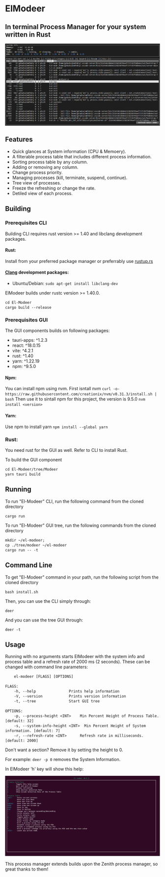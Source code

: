 # ElModeer

## In terminal Process Manager for your system written in Rust

<img src="./assets/el-modeer_screenshot.png" alt="Running ElModeer on Linux">

## Features

- Quick glances at System information (CPU & Memoery).
- A filterable process table that includes different process information.
- Sorting process table by any column.
- Adding or removing any column. 
- Change process priority.
- Managing processes (kill, terminate, suspend, continue).
- Tree view of processes.
- Freeze the refreshing or change the rate.
- Detiled view of each process.


## Building

### Prerequisites CLI

Building CLI requires rust version >= 1.40 and libclang development packages.

#### Rust:
Install from your preferred package manager or preferrably use [rustup.rs](https://rustup.rs/)

#### [Clang](https://clang.llvm.org/) development packages:
- Ubuntu/Debian:
`sudo apt-get install libclang-dev`

ElModeer builds under rustc version >= 1.40.0.

```
cd El-Modeer
cargo build --release
```

### Prerequisites GUI

The GUI components builds on following packages:
 - tauri-apps: ^1.2.3
 - react: ^18.0.15
 - vite: ^4.2.1
 - rust: ^1.40
 - yarn: ^1.22.19
 - npm: ^9.5.0


#### Npm:
You can install npm using nvm. First isntall nvm
```curl -o- https://raw.githubusercontent.com/creationix/nvm/v0.31.3/install.sh | bash```
Then use it to sintall npm for this project, the version is 9.5.0
```nvm install <version>```

#### Yarn:
Use npm to install yarn
```npm install --global yarn```

### Rust:
You need rust for the GUI as well. Refer to CLI to install Rust.

To build the GUI component
```
cd El-Modeer/tree/Modeer
yarn tauri build
```



## Running
To run "El-Modeer" CLI, run the following command from the cloned directory
```
cargo run
```

To run "El-Modeer" GUI tree, run the following commands from the cloned directory
```
mkdir ~/el-modeer;
cp ./tree/modeer ~/el-modeer
cargo run -- -t
```
## Command Line
To get "El-Modeer" command in your path, run the following script from the cloned directory
```
bash install.sh
```

Then, you can use the CLI simply through:
```
deer
```
And you can use the tree GUI through:
```
deer -t
```

## Usage

Running with no arguments starts ElModeer with the system info and process table and a refresh rate of 2000 ms (2 seconds). These can be changed with command line parameters:

```USAGE:
    el-modeer [FLAGS] [OPTIONS]

FLAGS:
    -h, --help               Prints help information
    -V, --version            Prints version information
    -t, --tree               Start GUI tree

OPTIONS:
    -p, --process-height <INT>    Min Percent Height of Process Table. [default: 32]
    -s, --system-info-height <INT>  Min Percent Height of System information. [default: 7]
    -r, --refresh-rate <INT>      Refresh rate in milliseconds. [default: 2000]
```

Don't want a section? Remove it by setting the height to 0. 

For example: ```deer -p 0``` removes the System Information.

In ElModeer 'h' key will show this help:

<img src="./assets/help.png" alt="Running ElModeer on Linux">


This process manager extends builds upon the Zenith process manager, so great thanks to them!
